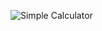 ![Simple Calculator](https://github.com/SarfarazQadir/Simple-Calculator-Javascript-Project/assets/144503703/653931af-2dbd-485f-b574-2f1735a4955d)
